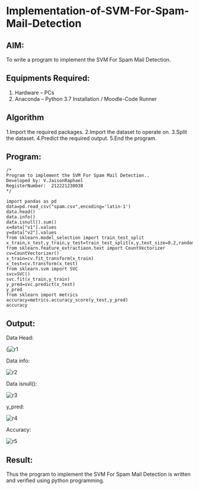 # Implementation-of-SVM-For-Spam-Mail-Detection

## AIM:
To write a program to implement the SVM For Spam Mail Detection.

## Equipments Required:
1. Hardware – PCs
2. Anaconda – Python 3.7 Installation / Moodle-Code Runner

## Algorithm
1.Import the required packages. 
2.Import the dataset to operate on. 
3.Split the dataset. 
4.Predict the required output. 
5.End the program.

## Program:
```
/*
Program to implement the SVM For Spam Mail Detection..
Developed by: V.JaisonRaphael
RegisterNumber:  212221230038
*/
```
~~~
import pandas as pd
data=pd.read_csv("spam.csv",encoding='latin-1')
data.head()
data.info()
data.isnull().sum()
x=data["v1"].values
y=data["v2"].values
from sklearn.model_selection import train_test_split
x_train,x_test,y_train,y_test=train_test_split(x,y,test_size=0.2,random_state=0)
from sklearn.feature_extractiaon.text import CountVectorizer
cv=CountVectorizer()
x_train=cv.fit_transform(x_train)
x_test=cv.transform(x_test)
from sklearn.svm import SVC
svc=SVC()
svc.fit(x_train,y_train)
y_pred=svc.predict(x_test)
y_pred
from sklearn import metrics
accuracy=metrics.accuracy_score(y_test,y_pred)
accuracy
~~~

## Output:
Data Head:


(![r1](https://user-images.githubusercontent.com/94165957/174222567-0ed3e454-51f7-448f-ac77-e27da35d382c.png)


Data info:


![r2](https://user-images.githubusercontent.com/94165957/174222660-fc0edd68-5bf7-4b57-b153-671166427ef1.png)


Data isnull():


![r3](https://user-images.githubusercontent.com/94165957/174222737-fad6b01b-94cf-4518-a67f-c714548dfd7c.png)


y_pred:


![r4](https://user-images.githubusercontent.com/94165957/174222783-effb792c-3406-4cec-acaf-86f8396b3c72.png)


Accuracy:


![r5](https://user-images.githubusercontent.com/94165957/174222805-395a466e-e086-491f-96ab-2fec419be0a1.png)




## Result:
Thus the program to implement the SVM For Spam Mail Detection is written and verified using python programming.
